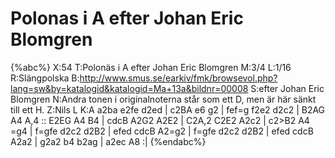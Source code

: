 # Polonas i A efter Johan Eric Blomgren

{%abc%}
X:54
T:Polonäs i A efter Johan Eric Blomgren
M:3/4
L:1/16
R:Slängpolska
B:http://www.smus.se/earkiv/fmk/browsevol.php?lang=sw&by=katalogid&katalogid=Ma+13a&bildnr=00008
S:efter Johan Eric Blomgren
N:Andra tonen i originalnoterna står som ett D, men är här sänkt till ett H.
Z:Nils L
K:A
a2ba e2fe d2ed | c2BA e6 g2 | fef=g f2e2 d2c2 | B2AG A4 A,4 ::
E2EG A4 B4 | cdcB A2G2 A2E2 | C2A,2 C2E2 A2c2 | c2>B2 A4 =g4 |
f=gfe d2c2 d2B2 | efed cdcB A2=g2 | f=gfe d2c2 d2B2 | efed cdcB A2a2 |
g2a2 b4 b2ag | a2ec A8 :|
{%endabc%}
